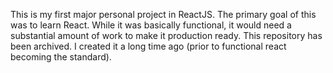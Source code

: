 This is my first major personal project in ReactJS. The primary goal of this was to learn React. While it was basically functional, it would need a substantial amount of work to make it production ready.
This repository has been archived. I created it a long time ago (prior to functional react becoming the standard).
